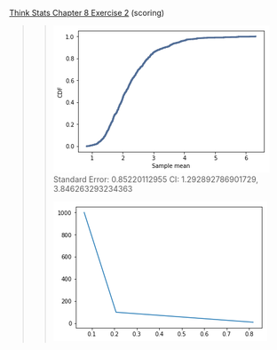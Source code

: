 [Think Stats Chapter 8 Exercise 2](http://greenteapress.com/thinkstats2/html/thinkstats2009.html#toc77) (scoring)

>> ![alt text](https://github.com/yk2684/dsp/blob/master/statistics/images/exponential.png)
>> Standard Error: 0.85220112955
>> CI: 1.292892786901729, 3.846263293234363
>>
>>
>> ![alt text](https://github.com/yk2684/dsp/blob/master/statistics/images/stderr_n.png)
